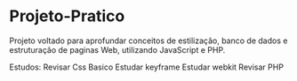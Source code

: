 # Projeto-Pratico
Projeto voltado para aprofundar conceitos de estilização, banco de dados e estruturação de paginas Web, utilizando JavaScript e PHP.

Estudos: 
    Revisar Css Basico
    Estudar keyframe
    Estudar webkit
    Revisar PHP